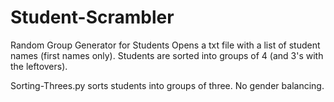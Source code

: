 # Student-Scrambler
Random Group Generator for Students
Opens a txt file with a list of student names (first names only).
Students are sorted into groups of 4 (and 3's with the leftovers).

Sorting-Threes.py sorts students into groups of three.
No gender balancing.
